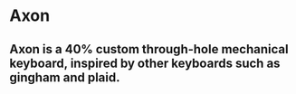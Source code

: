 # Axon
## Axon is a 40% custom through-hole mechanical keyboard, inspired by other keyboards such as gingham and plaid.